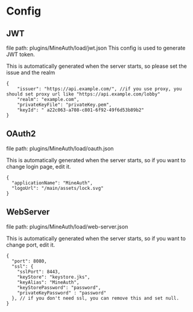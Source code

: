 # Config
## JWT
file path: plugins/MineAuth/load/jwt.json
This config is used to generate JWT token.

This is automatically generated when the server starts, so please set the issue and the realm
```json5
{
    "issuer": "https://api.example.com/", //if you use proxy, you should set proxy url like "https://api.example.com/lobby" 
    "realm": "example.com",
    "privateKeyFile": "privateKey.pem",
    "keyId": " a22c063-a708-c801-6f92-49f6d53b89b2"
}
```

## OAuth2
file path: plugins/MineAuth/load/oauth.json

This is automatically generated when the server starts, so if you want to change login page, edit it.
```json5
{
  "applicationName": "MineAuth",
  "logoUrl": "/main/assets/lock.svg"
}
```

## WebServer
file path: plugins/MineAuth/load/web-server.json

This is automatically generated when the server starts, so if you want to change port, edit it.
```json5
{
  "port": 8080,
  "ssl": {
    "sslPort": 8443,
    "keyStore": "keystore.jks",
    "keyAlias": "MineAuth",
    "keyStorePassword": "password",
    "privateKeyPassword" : "password"
  }, // if you don't need ssl, you can remove this and set null.
}
```